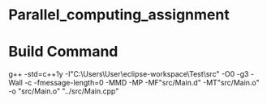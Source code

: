 # Parallel_computing_assignment
# Build Command

g++ -std=c++1y -I"C:\Users\User\eclipse-workspace\Test\src" -O0 -g3 -Wall -c -fmessage-length=0 -MMD -MP -MF"src/Main.d" -MT"src/Main.o" -o "src/Main.o" "../src/Main.cpp"
